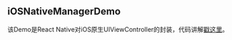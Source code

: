 ## iOSNativeManagerDemo
该Demo是React Native对iOS原生UIViewController的封装，代码讲解[戳这里](https://ljunb.github.io/2016/08/05/React-Native%E5%B0%81%E8%A3%85iOS%E5%8E%9F%E7%94%9FUIViewController/#more)。